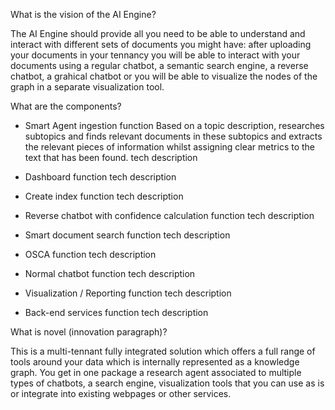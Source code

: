 What is the vision of the AI Engine?

The AI Engine should provide all you need to be able to understand and interact with different sets of documents you might have: after uploading your documents in your tennancy you will be able to interact with your documents using a regular chatbot, a semantic search engine, a reverse chatbot, a grahical chatbot or you will be able to visualize the nodes of the graph in a separate visualization tool.


What are the components?

- Smart Agent ingestion
	function
	Based on a topic description, researches subtopics and finds relevant documents in these subtopics and extracts the relevant pieces of information whilst assigning clear metrics to the text that has been found.
	tech description
	
- Dashboard
	function
	tech description
- Create index
	function
	tech description
- Reverse chatbot with confidence calculation
	function
	tech description
- Smart document search
	function
	tech description
- OSCA
	function
	tech description
- Normal chatbot
	function
	tech description
- Visualization / Reporting
	function
	tech description
- Back-end services
	function
	tech description


What is novel (innovation paragraph)?

This is a multi-tennant fully integrated solution which offers a full range of tools around your data which is internally represented as a knowledge graph. You get in one package a research agent associated to multiple types of chatbots, a search engine, visualization tools that you can use as is or integrate into existing webpages or other services.